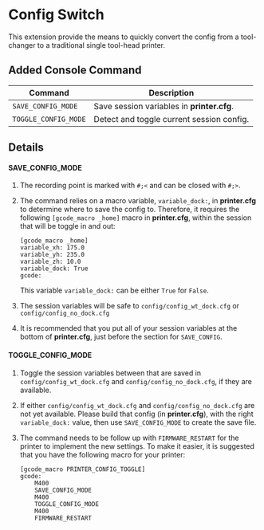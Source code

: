 # Config Switch

This extension provide the means to quickly convert the config from a tool-changer to a traditional single tool-head printer.

## Added Console Command

| Command              | Description                                |
| -------------------- | ------------------------------------------ |
| `SAVE_CONFIG_MODE`   | Save session variables in **printer.cfg**. |
| `TOGGLE_CONFIG_MODE` | Detect and toggle current session config.  |

## Details

#### SAVE_CONFIG_MODE

1. The recording point is marked with `#;<` and can be closed with `#;>`.

2. The command relies on a macro variable, `variable_dock:`, in **printer.cfg** to determine where to save the config to. Therefore, it requires the following `[gcode_macro _home]` macro in **printer.cfg**, within the session that will be toggle in and out:
   
   ```
   [gcode_macro _home]
   variable_xh: 175.0
   variable_yh: 235.0
   variable_zh: 10.0
   variable_dock: True
   gcode:
   ```
   
   This variable `variable_dock:` can be either `True` for `False`.

3. The session variables will be safe to `config/config_wt_dock.cfg` or `config/config_no_dock.cfg`

4. It is recommended that you put all of your session variables at the bottom of **printer.cfg**, just before the section for `SAVE_CONFIG`.

#### TOGGLE_CONFIG_MODE

1. Toggle the session variables between that are saved in `config/config_wt_dock.cfg` and `config/config_no_dock.cfg`, if they are available.

2. If either `config/config_wt_dock.cfg` and `config/config_no_dock.cfg` are not yet available. Please build that config (in **printer.cfg**), with the right `variable_dock:` value,  then use `SAVE_CONFIG_MODE` to create the save file.

3. The command needs to be follow up with `FIRMWARE_RESTART` for the printer to implement the new settings. To make it easier, it is suggested that you have the following macro for your printer:
   
   ```
   [gcode_macro PRINTER_CONFIG_TOGGLE]
   gcode:
       M400
       SAVE_CONFIG_MODE
       M400
       TOGGLE_CONFIG_MODE
       M400
       FIRMWARE_RESTART
   ```
